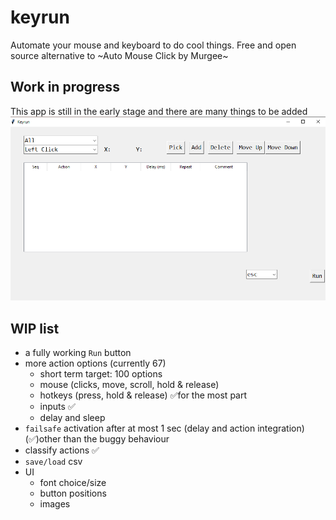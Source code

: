 # keyrun
Automate your mouse and keyboard to do cool things. Free and open source alternative to ~Auto Mouse Click by Murgee~

## Work in progress
This app is still in the early stage and there are many things to be added
<img src="https://raw.githubusercontent.com/Waterdragen/keyrun/main/Screenshot%20(82).png">

## WIP list
- a fully working `Run` button
- more action options (currently 67)
  - short term target: 100 options
  - mouse (clicks, move, scroll, hold & release)
  - hotkeys (press, hold & release) ✅for the most part
  - inputs ✅
  - delay and sleep
- `failsafe` activation after at most 1 sec (delay and action integration) (✅)other than the buggy behaviour
- classify actions ✅
- `save/load` csv
- UI
  - font choice/size
  - button positions
  - images
